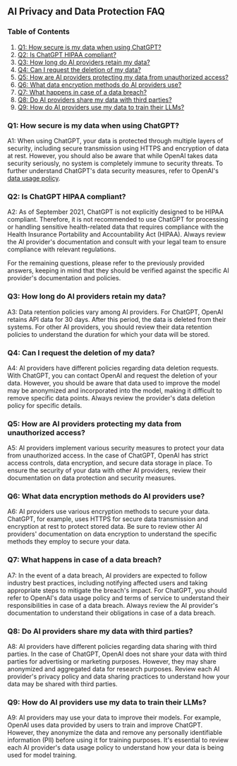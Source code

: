 ## AI Privacy and Data Protection FAQ

### Table of Contents

1. [Q1: How secure is my data when using ChatGPT?](#q1)
2. [Q2: Is ChatGPT HIPAA compliant?](#q2)
3. [Q3: How long do AI providers retain my data?](#q3)
4. [Q4: Can I request the deletion of my data?](#q4)
5. [Q5: How are AI providers protecting my data from unauthorized access?](#q5)
6. [Q6: What data encryption methods do AI providers use?](#q6)
7. [Q7: What happens in case of a data breach?](#q7)
8. [Q8: Do AI providers share my data with third parties?](#q8)
9. [Q9: How do AI providers use my data to train their LLMs?](#q9)

### Q1: How secure is my data when using ChatGPT?

A1: When using ChatGPT, your data is protected through multiple layers of security, including secure transmission using HTTPS and encryption of data at rest. However, you should also be aware that while OpenAI takes data security seriously, no system is completely immune to security threats. To further understand ChatGPT's data security measures, refer to OpenAI's [data usage policy](https://platform.openai.com/docs/data-usage-policy).

### Q2: Is ChatGPT HIPAA compliant?

A2: As of September 2021, ChatGPT is not explicitly designed to be HIPAA compliant. Therefore, it is not recommended to use ChatGPT for processing or handling sensitive health-related data that requires compliance with the Health Insurance Portability and Accountability Act (HIPAA). Always review the AI provider's documentation and consult with your legal team to ensure compliance with relevant regulations.

For the remaining questions, please refer to the previously provided answers, keeping in mind that they should be verified against the specific AI provider's documentation and policies.

### Q3: How long do AI providers retain my data?

A3: Data retention policies vary among AI providers. For ChatGPT, OpenAI retains API data for 30 days. After this period, the data is deleted from their systems. For other AI providers, you should review their data retention policies to understand the duration for which your data will be stored.

### Q4: Can I request the deletion of my data?

A4: AI providers have different policies regarding data deletion requests. With ChatGPT, you can contact OpenAI and request the deletion of your data. However, you should be aware that data used to improve the model may be anonymized and incorporated into the model, making it difficult to remove specific data points. Always review the provider's data deletion policy for specific details.

### Q5: How are AI providers protecting my data from unauthorized access?

A5: AI providers implement various security measures to protect your data from unauthorized access. In the case of ChatGPT, OpenAI has strict access controls, data encryption, and secure data storage in place. To ensure the security of your data with other AI providers, review their documentation on data protection and security measures.

### Q6: What data encryption methods do AI providers use?

A6: AI providers use various encryption methods to secure your data. ChatGPT, for example, uses HTTPS for secure data transmission and encryption at rest to protect stored data. Be sure to review other AI providers' documentation on data encryption to understand the specific methods they employ to secure your data.

### Q7: What happens in case of a data breach?

A7: In the event of a data breach, AI providers are expected to follow industry best practices, including notifying affected users and taking appropriate steps to mitigate the breach's impact. For ChatGPT, you should refer to OpenAI's data usage policy and terms of service to understand their responsibilities in case of a data breach. Always review the AI provider's documentation to understand their obligations in case of a data breach.

### Q8: Do AI providers share my data with third parties?

A8: AI providers have different policies regarding data sharing with third parties. In the case of ChatGPT, OpenAI does not share your data with third parties for advertising or marketing purposes. However, they may share anonymized and aggregated data for research purposes. Review each AI provider's privacy policy and data sharing practices to understand how your data may be shared with third parties.

### Q9: How do AI providers use my data to train their LLMs?

A9: AI providers may use your data to improve their models. For example, OpenAI uses data provided by users to train and improve ChatGPT. However, they anonymize the data and remove any personally identifiable information (PII) before using it for training purposes. It's essential to review each AI provider's data usage policy to understand how your data is being used for model training.
